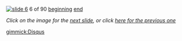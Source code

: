 [![slide 6](https://dl.dropboxusercontent.com/u/2977490/presentations/cookbook/img6.jpg)](07.md)
6 of 90
[beginning](01.md)
[end](89.md)

_Click on the image for the [next slide](07.md), or click [here for the previous one](05.md)_

[gimmick:Disqus](theodox-github)
